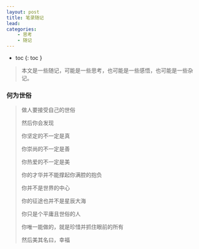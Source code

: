 ```yaml
---
layout: post
title: 笔录随记
lead: 
categories: 
    - 思考
    - 随记
---
```


- toc
{: toc }  

> 本文是一些随记，可能是一些思考，也可能是一些感悟，也可能是一些杂记。

### 何为世俗

>做人要接受自己的世俗
>
>然后你会发现
>
>你坚定的不一定是真
>
>你崇尚的不一定是善
>
>你热爱的不一定是美
>
>你的才华并不能撑起你满腔的抱负
>
>你并不是世界的中心
>
>你的征途也并不是星辰大海
>
>你只是个平庸且世俗的人
>
>你唯一能做的，就是珍惜并抓住眼前的所有
>
>然后美其名曰，幸福
